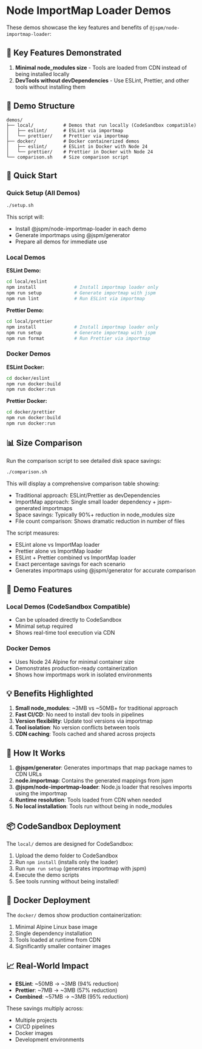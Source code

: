 # Node ImportMap Loader Demos

These demos showcase the key features and benefits of `@jspm/node-importmap-loader`:

## 🎯 Key Features Demonstrated

1. **Minimal node_modules size** - Tools are loaded from CDN instead of being installed locally
2. **DevTools without devDependencies** - Use ESLint, Prettier, and other tools without installing them

## 📁 Demo Structure

```
demos/
├── local/           # Demos that run locally (CodeSandbox compatible)
│   ├── eslint/      # ESLint via importmap
│   └── prettier/    # Prettier via importmap
├── docker/          # Docker containerized demos
│   ├── eslint/      # ESLint in Docker with Node 24
│   └── prettier/    # Prettier in Docker with Node 24
└── comparison.sh    # Size comparison script
```

## 🚀 Quick Start

### Quick Setup (All Demos)

```bash
./setup.sh
```

This script will:
- Install @jspm/node-importmap-loader in each demo
- Generate importmaps using @jspm/generator
- Prepare all demos for immediate use

### Local Demos

**ESLint Demo:**
```bash
cd local/eslint
npm install              # Install importmap loader only
npm run setup            # Generate importmap with jspm
npm run lint             # Run ESLint via importmap
```

**Prettier Demo:**
```bash
cd local/prettier
npm install              # Install importmap loader only
npm run setup            # Generate importmap with jspm
npm run format           # Run Prettier via importmap
```

### Docker Demos

**ESLint Docker:**
```bash
cd docker/eslint
npm run docker:build
npm run docker:run
```

**Prettier Docker:**
```bash
cd docker/prettier
npm run docker:build
npm run docker:run
```

## 📊 Size Comparison

Run the comparison script to see detailed disk space savings:

```bash
./comparison.sh
```

This will display a comprehensive comparison table showing:
- Traditional approach: ESLint/Prettier as devDependencies
- ImportMap approach: Single small loader dependency + jspm-generated importmaps
- Space savings: Typically 90%+ reduction in node_modules size
- File count comparison: Shows dramatic reduction in number of files

The script measures:
- ESLint alone vs ImportMap loader
- Prettier alone vs ImportMap loader
- ESLint + Prettier combined vs ImportMap loader
- Exact percentage savings for each scenario
- Generates importmaps using @jspm/generator for accurate comparison

## 🎨 Demo Features

### Local Demos (CodeSandbox Compatible)
- Can be uploaded directly to CodeSandbox
- Minimal setup required
- Shows real-time tool execution via CDN

### Docker Demos
- Uses Node 24 Alpine for minimal container size
- Demonstrates production-ready containerization
- Shows how importmaps work in isolated environments

## 💡 Benefits Highlighted

1. **Small node_modules**: ~3MB vs ~50MB+ for traditional approach
2. **Fast CI/CD**: No need to install dev tools in pipelines
3. **Version flexibility**: Update tool versions via importmap
4. **Tool isolation**: No version conflicts between tools
5. **CDN caching**: Tools cached and shared across projects

## 🔧 How It Works

1. **@jspm/generator**: Generates importmaps that map package names to CDN URLs
2. **node.importmap**: Contains the generated mappings from jspm
3. **@jspm/node-importmap-loader**: Node.js loader that resolves imports using the importmap
4. **Runtime resolution**: Tools loaded from CDN when needed
5. **No local installation**: Tools run without being in node_modules

## 📦 CodeSandbox Deployment

The `local/` demos are designed for CodeSandbox:

1. Upload the demo folder to CodeSandbox
2. Run `npm install` (installs only the loader)
3. Run `npm run setup` (generates importmap with jspm)
4. Execute the demo scripts
5. See tools running without being installed!

## 🐳 Docker Deployment

The `docker/` demos show production containerization:

1. Minimal Alpine Linux base image
2. Single dependency installation
3. Tools loaded at runtime from CDN
4. Significantly smaller container images

## 📈 Real-World Impact

- **ESLint**: ~50MB → ~3MB (94% reduction)
- **Prettier**: ~7MB → ~3MB (57% reduction)
- **Combined**: ~57MB → ~3MB (95% reduction)

These savings multiply across:
- Multiple projects
- CI/CD pipelines
- Docker images
- Development environments